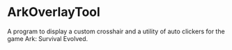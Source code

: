 # ArkOverlayTool
A program to display a custom crosshair and a utility of auto clickers for the game Ark: Survival Evolved.
